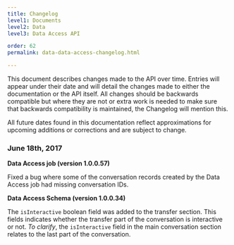 ```yaml
---
title: Changelog
level1: Documents
level2: Data
level3: Data Access API

order: 62
permalink: data-data-access-changelog.html

---
```

This document describes changes made to the API over time. Entries will appear under their date and will detail the changes made to either the documentation or the API itself. All changes should be backwards compatible but where they are not or extra work is needed to make sure that backwards compatibility is maintained, the Changelog will mention this.

All future dates found in this documentation reflect approximations for upcoming additions or corrections and are subject to change.

### June 18th, 2017

**Data Access job (version 1.0.0.57)**

Fixed a bug where some of the conversation records created by the Data Access job had missing conversation IDs.

**Data Access Schema (version 1.0.0.34)**  

The `isInteractive` boolean field was added to the transfer section. This fields indicates whether the transfer part of the conversation is interactive or not. _To clarify_, the `isInteractive` field in the main conversation section relates to the last part of the conversation.
